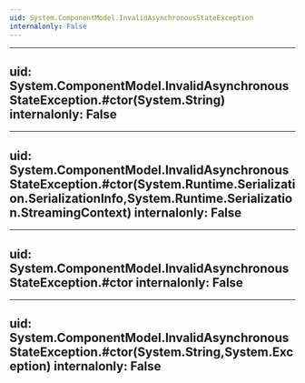 ```yaml
---
uid: System.ComponentModel.InvalidAsynchronousStateException
internalonly: False
---
```


---
uid: System.ComponentModel.InvalidAsynchronousStateException.#ctor(System.String)
internalonly: False
---

---
uid: System.ComponentModel.InvalidAsynchronousStateException.#ctor(System.Runtime.Serialization.SerializationInfo,System.Runtime.Serialization.StreamingContext)
internalonly: False
---

---
uid: System.ComponentModel.InvalidAsynchronousStateException.#ctor
internalonly: False
---

---
uid: System.ComponentModel.InvalidAsynchronousStateException.#ctor(System.String,System.Exception)
internalonly: False
---
